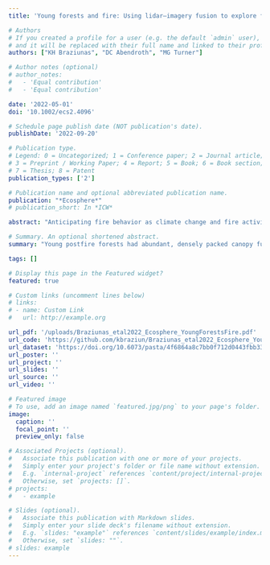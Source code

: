 ```yaml
---
title: 'Young forests and fire: Using lidar–imagery fusion to explore fuels and burn severity in a subalpine forest reburn'

# Authors
# If you created a profile for a user (e.g. the default `admin` user), write the username (folder name) here
# and it will be replaced with their full name and linked to their profile.
authors: ["KH Braziunas", "DC Abendroth", "MG Turner"]

# Author notes (optional)
# author_notes:
#   - 'Equal contribution'
#   - 'Equal contribution'

date: '2022-05-01'
doi: '10.1002/ecs2.4096'

# Schedule page publish date (NOT publication's date).
publishDate: '2022-09-20'

# Publication type.
# Legend: 0 = Uncategorized; 1 = Conference paper; 2 = Journal article;
# 3 = Preprint / Working Paper; 4 = Report; 5 = Book; 6 = Book section;
# 7 = Thesis; 8 = Patent
publication_types: ['2']

# Publication name and optional abbreviated publication name.
publication: "*Ecosphere*"
# publication_short: In *ICW*

abstract: "Anticipating fire behavior as climate change and fire activity accelerate is an increasingly pressing management challenge in fire-prone landscapes. In subalpine forests adapted to infrequent, stand-replacing fire, self-limitation of burn severity in short-interval fire is incompletely understood. Spatially explicit fuels data can support assessments of landscape-scale fire risk and fuel feedbacks on burn severity. For a ~1450-km2 largely forested landscape in the US Northern Rocky Mountains, we used airborne lidar and imagery to predict and map canopy and surface fuels. In a fire that burned mature (>125-year-old) and also reburned young (~30-year-old) subalpine forest, we then asked: (1) How do prefire fuels and burn severity compare between young and mature forests that burned under similar fire weather conditions? (2) How well do prefire fuels and forest structure predict burn severity under extreme versus moderate fire weather? Lidar–imagery fusion predicted fuel characteristics with high accuracy across forest and shrubland vegetation. Young postfire forests had abundant, densely packed canopy fuels, and both young and mature forests had similar canopy fuel loads and coarse wood biomass. Under similar weather conditions, young and mature forests burned at similar severity. Overall, fuels were weak predictors of burn severity and, surprisingly, better predicted severity under extreme rather than moderate fire weather. Our findings are relevant for subalpine landscapes increasingly dominated by young lodgepole pine (Pinus contorta var. latifolia) forests vulnerable to short-interval fire and provide a benchmark to assess how fuels influence burn severity in future fires. Fire managers should continually reassess fuels and update expectations about fire behavior as landscapes change. Although recovering postfire forests can limit fire spread and severity for a period of time, our results suggest that young subalpine forests in the Northern Rocky Mountains have sufficient fuel loads to burn at high severity and should not be considered effective fire breaks."

# Summary. An optional shortened abstract.
summary: "Young postfire forests had abundant, densely packed canopy fuels, and both young and mature forests had similar canopy fuel loads and coarse wood biomass. Under similar weather conditions, young and mature forests burned at similar severity. Overall, fuels were weak predictors of burn severity and, surprisingly, better predicted severity under extreme rather than moderate fire weather."

tags: []

# Display this page in the Featured widget?
featured: true

# Custom links (uncomment lines below)
# links:
# - name: Custom Link
#   url: http://example.org

url_pdf: '/uploads/Braziunas_etal2022_Ecosphere_YoungForestsFire.pdf'
url_code: 'https://github.com/kbraziun/Braziunas_etal2022_Ecosphere_YoungForestsFire'
url_dataset: 'https://doi.org/10.6073/pasta/4f6864a8c7bb0f712d0443fbb334c73e'
url_poster: ''
url_project: ''
url_slides: ''
url_source: ''
url_video: ''

# Featured image
# To use, add an image named `featured.jpg/png` to your page's folder.
image:
  caption: ''
  focal_point: ''
  preview_only: false

# Associated Projects (optional).
#   Associate this publication with one or more of your projects.
#   Simply enter your project's folder or file name without extension.
#   E.g. `internal-project` references `content/project/internal-project/index.md`.
#   Otherwise, set `projects: []`.
# projects:
#   - example

# Slides (optional).
#   Associate this publication with Markdown slides.
#   Simply enter your slide deck's filename without extension.
#   E.g. `slides: "example"` references `content/slides/example/index.md`.
#   Otherwise, set `slides: ""`.
# slides: example
---
```


